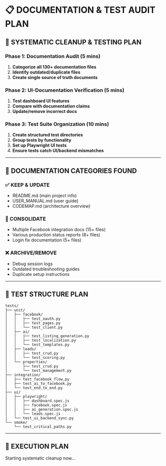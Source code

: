 # 📋 DOCUMENTATION & TEST AUDIT PLAN

## 🎯 SYSTEMATIC CLEANUP & TESTING PLAN

### Phase 1: Documentation Audit (5 mins)
1. **Categorize all 130+ documentation files**
2. **Identify outdated/duplicate files**
3. **Create single source of truth documents**

### Phase 2: UI-Documentation Verification (5 mins)
1. **Test dashboard UI features**
2. **Compare with documentation claims**
3. **Update/remove incorrect docs**

### Phase 3: Test Suite Organization (10 mins)
1. **Create structured test directories**
2. **Group tests by functionality**
3. **Set up Playwright UI tests**
4. **Ensure tests catch UI/backend mismatches**

---

## 📁 DOCUMENTATION CATEGORIES FOUND

### ✅ KEEP & UPDATE
- README.md (main project info)
- USER_MANUAL.md (user guide)
- CODEMAP.md (architecture overview)

### 🔄 CONSOLIDATE  
- Multiple Facebook integration docs (15+ files)
- Various production status reports (8+ files)
- Login fix documentation (5+ files)

### ❌ ARCHIVE/REMOVE
- Debug session logs 
- Outdated troubleshooting guides
- Duplicate setup instructions

---

## 🧪 TEST STRUCTURE PLAN

```
tests/
├── unit/
│   ├── facebook/
│   │   ├── test_oauth.py
│   │   ├── test_pages.py  
│   │   └── test_client.py
│   ├── ai/
│   │   ├── test_listing_generation.py
│   │   ├── test_localization.py
│   │   └── test_templates.py
│   ├── leads/
│   │   ├── test_crud.py
│   │   └── test_scoring.py
│   └── properties/
│       ├── test_crud.py
│       └── test_management.py
├── integration/
│   ├── test_facebook_flow.py
│   ├── test_ai_to_facebook.py
│   └── test_end_to_end.py
├── ui/
│   ├── playwright/
│   │   ├── dashboard.spec.js
│   │   ├── facebook.spec.js
│   │   ├── ai_generation.spec.js
│   │   └── leads.spec.js
│   └── test_ui_backend_sync.py
└── smoke/
    └── test_critical_paths.py
```

---

## 🎯 EXECUTION PLAN

Starting systematic cleanup now...
